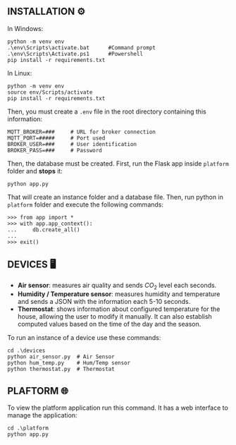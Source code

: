## INSTALLATION ⚙️

In Windows:
```
python -m venv env
.\env\Scripts\activate.bat      #Command prompt
.\env\Scripts\Activate.ps1      #Powershell
pip install -r requirements.txt
```

In Linux:
```
python -m venv env
source env/Scripts/activate
pip install -r requirements.txt
```

Then, you must create a `.env` file in the root directory containing this information:

```
MQTT_BROKER=###     # URL for broker connection
MQTT_PORT=#####     # Port used
BROKER_USER=###     # User identification
BROKER_PASS=###     # Password
```

Then, the database must be created. First, run the Flask app inside `platform` folder and **stops** it:

```
python app.py
```

That will create an instance folder and a database file. Then, run python in `platform` folder and execute the following commands:

```
>>> from app import *
>>> with app.app_context():
...     db.create_all() 
... 
>>> exit()
```

## DEVICES 🖥️

- **Air sensor**: measures air quality and sends $CO_2$ level each seconds.
- **Humidity / Temperature sensor**: measures humidity and temperature and sends a JSON with the information each 5-10 seconds.
- **Thermostat**: shows information about configured temperature for the house, allowing the user to modify it manually. It can also establish computed values based on the time of the day and the season.

To run an instance of a device use these commands:

```
cd .\devices
python air_sensor.py  # Air Sensor
python hum_temp.py    # Hum/Temp sensor
python thermostat.py  # Thermostat
```

## PLAFTORM 🌐

To view the platform application run this command. It has a web interface to manage the application:

```
cd .\platform
python app.py
```